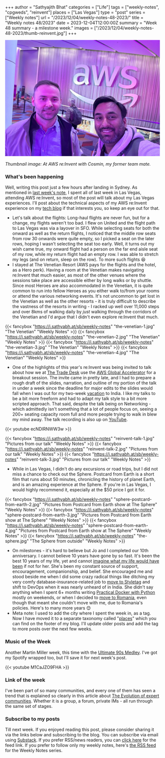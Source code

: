 +++
author = "Sathyajith Bhat"
categories = ["Life"]
tags = ["weekly-notes", "cpgweds", "reinvent"]
places = ["Las Vegas"]
type = "post"
series = ["Weekly notes"]
url = "/2023/12/04/weekly-notes-48-2023/"
title = "Weekly notes 48/2023"
date = 2023-12-04T12:00:00Z
summary = "Week 48 summary - a milestone week."
images = ["/2023/12/04/weekly-notes-48-2023/thumb-reinvent.jpg"]
+++

![](thumb-reinvent.jpg)

_Thumbnail image: At AWS re:Invent with Cosmin, my former team mate._ 

### What's been happening

Well, writing this post just a few hours after landing in Sydney. As mentioned in [last week's note](/2023/11/24/weekly-notes-47-2023/), I spent all of last week in Las Vegas, attending AWS re:Invent, so most of the post will talk about my Las Vegas experiences. I'll post about the technical aspects of my AWS re:Invent experience on my [tech blog](https://sathyasays.com/) if that interests you, so keep an eye out for that.
* Let's talk about the flights: Long-haul flights are never fun, but for a change, my flights weren't too bad. I flew on United and the flight path to Las Vegas was via a layover in SFO. While selecting seats for both the onward as well as the return flights, I noticed that the middle row seats from row 30 onwards were quite empty, so I picked a seat on the later rows, hoping I wasn't selecting the seat too early. Well, it turns out my wish came true, my onward flight had a person on the far end aisle seat of my row, while my return flight had an empty row. I was able to stretch my legs (and on return, sleep on the row). To more such flights 😆
* I stayed at The Venetian Resort (AWS pays for the flights and the hotel, as a Hero perk). Having a room at the Venetian makes navigating re:Invent that much easier, as most of the other venues where the sessions take place are accessible either by long walks or by shuttle. Since most Heroes are also accommodated in the Venetian, it is quite common to run into fellow Heroes as you either walk to/from your rooms or attend the various networking events. It's not uncommon to get lost in the Venetian as well as the other resorts - it is truly difficult to describe the vastness of the resorts in writing - I racked up well over 11,000 steps and over 8kms of walking daily by *just* walking through the corridors of the Venetian and I'd argue that I didn't even explore re:Invent that much.

{{< fancybox "https://i.sathyabh.at/sb/weekly-notes" "the-venetian-1.jpg" "The Venetian" "Weekly Notes" >}}
{{< fancybox "https://i.sathyabh.at/sb/weekly-notes" "the-venetian-2.jpg" "The Venetian" "Weekly Notes" >}}
{{< fancybox "https://i.sathyabh.at/sb/weekly-notes" "the-venetian-3.jpg" "The Venetian" "Weekly Notes" >}}
{{< fancybox "https://i.sathyabh.at/sb/weekly-notes" "the-venetian-4.jpg" "The Venetian" "Weekly Notes" >}}


* One of the highlights of this year's re:Invent was being invited to talk about how we at [The Trade Desk](http://thetradedesk.com/) use the [AWS Global Accelerator](https://aws.amazon.com/global-accelerator/) for a breakout session. The invite came in pretty late, and I had to prepare a rough draft of the slides, narration, and outline of my portion of the talk in under a week since the deadline for major edits to the slides would fall when I was out for my two-week [vacation](/2023/10/15/weekly-notes-41-2023/) to India. I like my talks to be a bit more freeform and had to adapt my talk style to a bit more scripted approach. That said, despite the talk being on Networking - which admittedly isn't something that a lot of people focus on, seeing a 200+ seating capacity room full and more people trying to walk in blew my mind away. The talk recording is also up on [YouTube](https://www.youtube.com/watch?v=ecNDlRNWW3w&). 

{{< youtube ecNDlRNWW3w >}}

{{< fancybox "https://i.sathyabh.at/sb/weekly-notes" "reinvent-talk-1.jpg" "Pictures from our talk" "Weekly Notes" >}}
{{< fancybox "https://i.sathyabh.at/sb/weekly-notes" "reinvent-talk-2.jpg" "Pictures from our talk" "Weekly Notes" >}}
{{< fancybox "https://i.sathyabh.at/sb/weekly-notes" "reinvent-talk-3.jpg" "Pictures from our talk" "Weekly Notes" >}}

* While in Las Vegas, I didn't do any excursions or road trips, but I did not miss a chance to check out the Sphere. Postcard from Earth is a short film that runs about 50 minutes, chronicling the history of planet Earth, and is an amazing experience at the Sphere. If you're in Las Vegas, I would highly recommend it, especially at the $50 price I got it for. 

{{< fancybox "https://i.sathyabh.at/sb/weekly-notes" "sphere-postcard-from-earth-2.jpg" "Pictures from Postcard from Earth show at The Sphere" "Weekly Notes" >}}
{{< fancybox "https://i.sathyabh.at/sb/weekly-notes" "sphere-postcard-from-earth-3.jpg" "Pictures from Postcard from Earth show at The Sphere" "Weekly Notes" >}}
{{< fancybox "https://i.sathyabh.at/sb/weekly-notes" "sphere-postcard-from-earth-4.jpg" "Pictures from Postcard from Earth show at The Sphere" "Weekly Notes" >}}
{{< fancybox "https://i.sathyabh.at/sb/weekly-notes" "the-sphere.jpg" "The Sphere from outside" "Weekly Notes" >}}

* On milestones - it's hard to believe but Jo and I completed our 10th anniversary. I cannot believe 10 years have gone by so fast. It's been the best 10 years of my life, yet and cannot [imagine what my life would have been](/2013/12/24/on-to-a-new-life/) if not for her. She's been my constant source of support, encouragement, companionship, and belief. She encouraged me and stood beside me when I did some crazy radical things like ditching my very comfy database-insurance-related job to [move to Styletag](/2016/07/12/in-with-the-new-job/) and shift to DevOps when it was nearly unheard of in India. She didn't say anything when I spent 6+ months writing [Practical Docker with Python](https://sathyasays.com/2018/10/02/so-i-wrote-a-book-presenting-pratical-docker-with-python/) mostly on weekends, or when I decided to [move to Romania](/2020/01/08/salut-bucharest/), even though that meant she couldn't move with me, due to Romania's policies. Here's to many more years 😊
* Meta note: I used to add the city where I spent the week in, as a tag. Now I have moved it to a separate taxonomy called "[places](/places/)" which you can find on the footer of my blog. I'll update older posts and add the tag to more posts over the next few weeks.

### Music of the Week

Another Martin Miller week, this time with the [Ultimate 90s Medley](https://www.youtube.com/watch?v=M1CaJZO9FHA). I've got my Spotify wrapped too, but I'll save it for next week's post.

{{< youtube M1CaJZO9FHA >}}

### Link of the week

I've been part of so many communities, and every one of them has seen a trend that is explained so clearly in this article about [The Evolution of expert communities](https://lcamtuf.substack.com/p/the-evolution-of-expert-communities). Whether it is a group, a forum, private IMs - all run through the same set of stages. 

### Subscribe to my posts

Till next week. If you enjoyed reading this post, please consider sharing it via the links below and subscribing to the blog. You can subscribe via email using [Substack](https://sathyabhat.substack.com/). If you prefer RSS/news readers, you can [click here](https://sathyabh.at/index.xml) for the feed link. If you prefer to follow only my weekly notes, here's [the RSS feed](https://sathyabh.at/series/weekly-notes/index.xml) for the Weekly Notes series. 